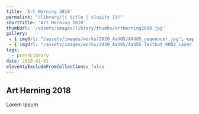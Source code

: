 ```yaml
---
title: 'Art Herning 2018'
permalink: "/library/{{ title | slugify }}/"
shortTitle: 'Art Herning 2018'
thumbUrl: '/assets/images/library/thumbs/artHerning2018.jpg'
gallery:
 - { imgUrl: "/assets/images/works/2020_AaUOS/AAUOS_sequencer.jpg", caption: "" }
 - { imgUrl: "/assets/images/works/2020_AaUOS/AaUOS_Textbot_0002_Layer-20.jpg", caption: "" }
tags:
  - pressLibrary
date: 2018-01-01
eleventyExcludeFromCollections: false
---
```



<div class="Grid Grid--gutters Grid--full large-Grid--fit">
  <div class="Grid-cell">
    <div class='headerGroup'>
      <h2>Art Herning 2018</h2>
      <p>Lorem Ipsum</p>
    </div>
  </div>
</div>